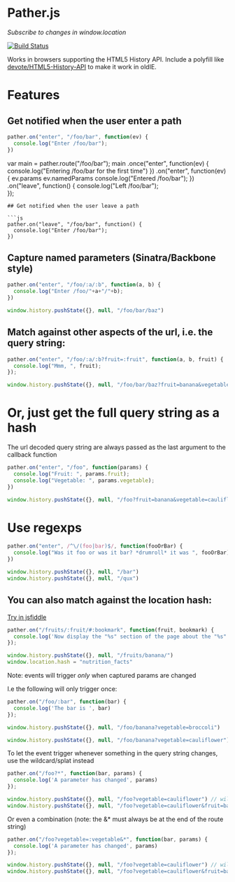 # Pather.js

*Subscribe to changes in window.location*

[![Build Status](https://secure.travis-ci.org/bjoerge/pather.png)](http://travis-ci.org/bjoerge/pather)

Works in browsers supporting the HTML5 History API. Include a polyfill like [devote/HTML5-History-API](https://github.com/devote/HTML5-History-API)
to make it work in oldIE.

# Features

## Get notified when the user enter a path

```js
pather.on("enter", "/foo/bar", function(ev) {
  console.log("Enter /foo/bar");
})
```
var main = pather.route("/foo/bar"); 
main
  .once("enter", function(ev) {
    console.log("Entering /foo/bar for the first time")
  })
  .on("enter", function(ev) {
    ev.params
    ev.namedParams
    console.log("Entered /foo/bar");
  })
  .on("leave", function() {
    console.log("Left /foo/bar");  
  });
```
## Get notified when the user leave a path

```js
pather.on("leave", "/foo/bar", function() {
  console.log("Enter /foo/bar");
})
```

## Capture named parameters (Sinatra/Backbone style)

```js
pather.on("enter", "/foo/:a/:b", function(a, b) {
  console.log("Enter /foo/"+a+"/"+b);
})

window.history.pushState({}, null, "/foo/bar/baz")
```

## Match against other aspects of the url, i.e. the query string:

```js
pather.on("enter", "/foo/:a/:b?fruit=:fruit", function(a, b, fruit) {
  console.log("Mmm, ", fruit);
});

window.history.pushState({}, null, "/foo/bar/baz?fruit=banana&vegetable=cauliflower")
```

# Or, just get the full query string as a hash

The url decoded query string are always passed as the last argument to the callback function 

```js
pather.on("enter", "/foo", function(params) {
  console.log("Fruit: ", params.fruit);
  console.log("Vegetable: ", params.vegetable);
})

window.history.pushState({}, null, "/foo?fruit=banana&vegetable=cauliflower")
```

# Use regexps

```js
pather.on("enter", /^\/(foo|bar)$/, function(fooOrBar) {
  console.log("Was it foo or was it bar? *drumroll* it was ", fooOrBar);
})

window.history.pushState({}, null, "/bar")
window.history.pushState({}, null, "/qux")
```

## You can also match against the location hash:
[Try in jsfiddle](http://jsfiddle.net/bjoerge/Ry7L9/5/embedded/result/)

```js
pather.on("/fruits/:fruit/#:bookmark", function(fruit, bookmark) {
  console.log('Now display the "%s" section of the page about the "%s"', bookmark, fruit);
});

window.history.pushState({}, null, "/fruits/banana/")
window.location.hash = "nutrition_facts"
```

Note: events will trigger *only* when captured params are changed

I.e the following will only trigger once:

```js
pather.on("/foo/:bar", function(bar) {
  console.log('The bar is ', bar)
});

window.history.pushState({}, null, "/foo/banana?vegetable=broccoli")

window.history.pushState({}, null, "/foo/banana?vegetable=cauliflower")
```

To let the event trigger whenever something in the query string changes, use the wildcard/splat instead
```js
pather.on("/foo?*", function(bar, params) {
  console.log('A parameter has changed', params)
});

window.history.pushState({}, null, "/foo?vegetable=cauliflower") // will trigger
window.history.pushState({}, null, "/foo?vegetable=cauliflower&fruit=banana")  // will not trigger
```

Or even a combination (note: the &* must always be at the end of the route string)
```js
pather.on("/foo?vegetable=:vegetable&*", function(bar, params) {
  console.log('A parameter has changed', params)
});

window.history.pushState({}, null, "/foo?vegetable=cauliflower") // will trigger
window.history.pushState({}, null, "/foo?vegetable=cauliflower&fruit=banana") // will trigger
```